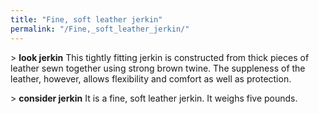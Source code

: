 ```yaml
---
title: "Fine, soft leather jerkin"
permalink: "/Fine,_soft_leather_jerkin/"
---
```


\> **look jerkin** This tightly fitting jerkin is constructed from thick
pieces of leather sewn together using strong brown twine. The suppleness
of the leather, however, allows flexibility and comfort as well as
protection.

\> **consider jerkin** It is a fine, soft leather jerkin. It weighs five
pounds.